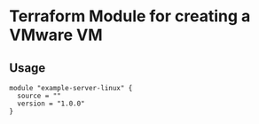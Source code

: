 # Terraform Module for creating a VMware VM

## Usage
```hcl
module "example-server-linux" {
  source = ""
  version = "1.0.0"
}
```
